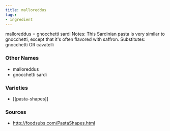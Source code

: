 ```yaml
---
title: malloreddus
tags:
- ingredient
---
```

malloreddus = gnocchetti sardi Notes: This Sardinian pasta is very similar to gnocchetti, except that it's often flavored with saffron. Substitutes: gnocchetti OR cavatelli

### Other Names

* malloreddus
* gnocchetti sardi

### Varieties

* [[pasta-shapes]]

### Sources
* http://foodsubs.com/PastaShapes.html
